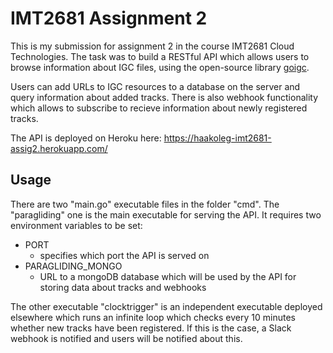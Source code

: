 # IMT2681 Assignment 2

This is my submission for assignment 2 in the course IMT2681 Cloud Technologies. The task was to build a RESTful API which allows users to browse information about IGC files, using the open-source library [goigc](https://github.com/marni/goigc).

Users can add URLs to IGC resources to a database on the server and query information about added tracks. There is also webhook functionality which allows to subscribe to recieve information about newly registered tracks.

The API is deployed on Heroku here:
https://haakoleg-imt2681-assig2.herokuapp.com/

## Usage
There are two "main.go" executable files in the folder "cmd". The "paragliding" one is the main executable for serving the API. It requires two environment variables to be set:

- PORT
  - specifies which port the API is served on
- PARAGLIDING_MONGO
  - URL to a mongoDB database which will be used by the API for storing data about tracks and webhooks

The other executable "clocktrigger" is an independent executable deployed elsewhere which runs an infinite loop which checks every 10 minutes whether new tracks have been registered. If this is the case, a Slack webhook is notified and users will be notified about this.
